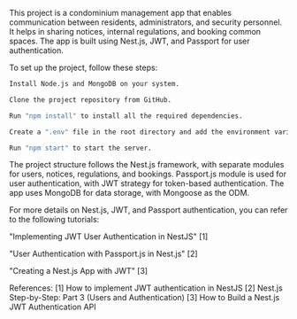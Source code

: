 This project is a condominium management app that enables communication between residents, administrators, and security personnel. It helps in sharing notices, internal regulations, and booking common spaces. The app is built using Nest.js, JWT, and Passport for user authentication.

To set up the project, follow these steps:

```bash
Install Node.js and MongoDB on your system.

Clone the project repository from GitHub.

Run "npm install" to install all the required dependencies.

Create a ".env" file in the root directory and add the environment variables for MongoDB connection and JWT secret key.

Run "npm start" to start the server.
```
The project structure follows the Nest.js framework, with separate modules for users, notices, regulations, and bookings. Passport.js module is used for user authentication, with JWT strategy for token-based authentication. The app uses MongoDB for data storage, with Mongoose as the ODM.

For more details on Nest.js, JWT, and Passport authentication, you can refer to the following tutorials:


"Implementing JWT User Authentication in NestJS" [1]

"User Authentication with Passport.js in Nest.js" [2]

"Creating a Nest.js App with JWT" [3]

References:
[1] How to implement JWT authentication in NestJS
[2] Nest.js Step-by-Step: Part 3 (Users and Authentication)
[3] How to Build a Nest.js JWT Authentication API

